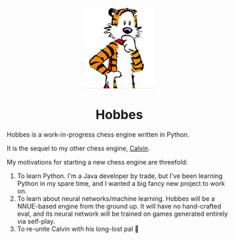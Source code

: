 <p align="center"><img src="resources/hobbes.png" width="160"></p>

# <div align="center"> Hobbes </div>

Hobbes is a work-in-progress chess engine written in Python.

It is the sequel to my other chess engine, [Calvin](https://github.com/kelseyde/calvin-chess-engine).

My motivations for starting a new chess engine are threefold:

1. To learn Python. I'm a Java developer by trade, but I've been learning Python in my spare time, and I wanted a big fancy new project to work on.
2. To learn about neural networks/machine learning. Hobbes will be a NNUE-based engine from the ground up. It will have no hand-crafted eval, and its neural network will be trained on games generated entirely via self-play.
3. To re-unite Calvin with his long-lost pal :slightly_smiling_face:
